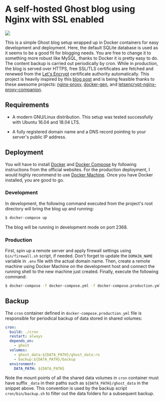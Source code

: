 # A self-hosted Ghost blog using Nginx with SSL enabled

![](../assets/ghost_and_company.png?raw=true)

This is a simple Ghost blog setup wrapped up in Docker containers for easy development and deployment. Here, the default SQLite database is used as it seems to be a good fit for blogging needs. You are free to change it to something more robust like MySQL, thanks to Docker it is pretty easy to do. The content backup is carried out periodically by cron. While in production, the blog is served over HTTPS, free SSL/TLS certificates are fetched and renewed from the [Let's Encrypt](https://letsencrypt.org/) certificate authority automatically. This project is heavily inspired by this [blog post](https://www.metamost.com/ghost-docker-setup/) and is being feasible thanks to these awesome projects: [nginx-proxy](https://github.com/jwilder/nginx-proxy), [docker-gen](https://github.com/jwilder/docker-gen), and [letsencrypt-nginx-proxy-companion](https://github.com/JrCs/docker-letsencrypt-nginx-proxy-companion).

## Requirements

* A modern GNU/Linux distribution. This setup was tested successfully with Ubuntu 16.04 and 18.04 LTS.

* A fully registered domain name and a DNS record pointing to your server's public IP address.

## Deployment

You will have to install [Docker](https://docs.docker.com/install/linux/docker-ce/ubuntu/) and [Docker Compose](https://docs.docker.com/compose/install/) by following instructions from the official websites. For the production deployment, I would highly recommend to use [Docker Machine](https://docs.docker.com/machine/install-machine/). Once you have Docker installed, you are good to go.

### Development

In development, the following command executed from the project's root directory will bring the blog up and running:
```bash
$ docker-compose up
```
The blog will be running in development mode on port 2368.

### Production

First, spin up a remote server and apply firewall settings using `bin/firewall.sh` script, if needed. Don't forget to update the `DOMAIN_NAME` variable in `.env` file with the actual domain name. Then, create a remote machine using Docker Machine on the development host and connect the running shell to the new machine just created. Finally, execute the following command:
```bash
$ docker-compose -f docker-compose.yml -f docker-compose.production.yml up -d
```

## Backup

The `cron` container defined in `docker-compose.production.yml` file is responsible for periodical backup of data stored in shared volumes:
```yaml
cron:
  build: ./cron
  restart: always
  depends_on:
    - ghost
  volumes:
    - ghost_data:${DATA_PATH}/ghost_data:ro
    - backup:${DATA_PATH}/backup
  environment:
    DATA_PATH: ${DATA_PATH}
```
Note the mount points of all the shared data volumes in `cron` container must have suffix `_data` in their paths such as `${DATA_PATH}/ghost_data` in the snippet above. This convention is used by the backup script `cron/bin/backup.sh` to filter out the data folders for a subsequent backup.

